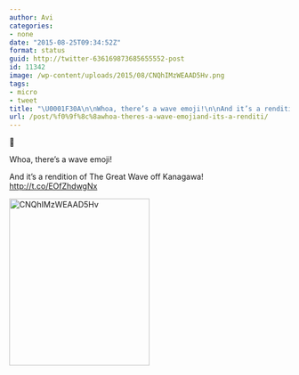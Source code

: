 ```yaml
---
author: Avi
categories:
- none
date: "2015-08-25T09:34:52Z"
format: status
guid: http://twitter-636169873685655552-post
id: 11342
image: /wp-content/uploads/2015/08/CNQhIMzWEAAD5Hv.png
tags:
- micro
- tweet
title: "\U0001F30A\n\nWhoa, there’s a wave emoji!\n\nAnd it’s a renditi&#8230;\n"
url: /post/%f0%9f%8c%8awhoa-theres-a-wave-emojiand-its-a-renditi/
---
```

🌊

Whoa, there’s a wave emoji!

And it’s a rendition of The Great Wave off Kanagawa! http://t.co/EOfZhdwgNx

<img width="252" height="300" src="http://aviflax.com/wp-content/uploads/2015/08/CNQhIMzWEAAD5Hv-252x300.png" class="attachment-medium" alt="CNQhIMzWEAAD5Hv" />